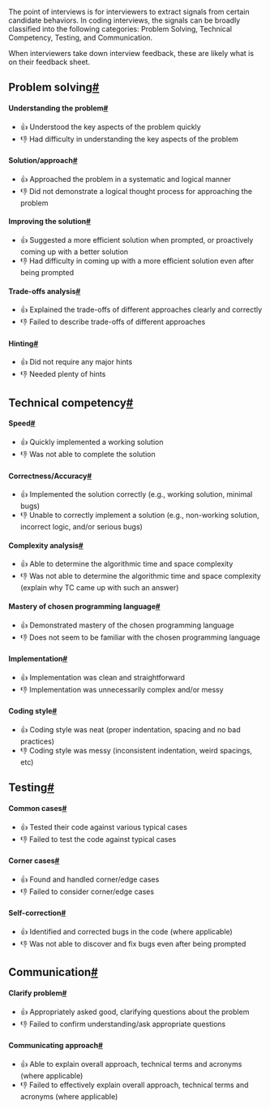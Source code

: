 <div class="markdown">

The point of interviews is for interviewers to extract signals from certain candidate behaviors. In coding interviews, the signals can be broadly classified into the following categories: Problem Solving, Technical Competency, Testing, and Communication.

When interviewers take down interview feedback, these are likely what is on their feedback sheet.

## <a aria-hidden="true" tabindex="-1" class="anchor enhancedAnchor_2cZh" id="problem-solving"></a>Problem solving[#](#problem-solving "Direct link to heading")

#### <a aria-hidden="true" tabindex="-1" class="anchor enhancedAnchor_2cZh" id="understanding-the-problem"></a>Understanding the problem[#](#understanding-the-problem "Direct link to heading")

*   👍 Understood the key aspects of the problem quickly
*   👎 Had difficulty in understanding the key aspects of the problem

#### <a aria-hidden="true" tabindex="-1" class="anchor enhancedAnchor_2cZh" id="solutionapproach"></a>Solution/approach[#](#solutionapproach "Direct link to heading")

*   👍 Approached the problem in a systematic and logical manner
*   👎 Did not demonstrate a logical thought process for approaching the problem

#### <a aria-hidden="true" tabindex="-1" class="anchor enhancedAnchor_2cZh" id="improving-the-solution"></a>Improving the solution[#](#improving-the-solution "Direct link to heading")

*   👍 Suggested a more efficient solution when prompted, or proactively coming up with a better solution
*   👎 Had difficulty in coming up with a more efficient solution even after being prompted

#### <a aria-hidden="true" tabindex="-1" class="anchor enhancedAnchor_2cZh" id="trade-offs-analysis"></a>Trade-offs analysis[#](#trade-offs-analysis "Direct link to heading")

*   👍 Explained the trade-offs of different approaches clearly and correctly
*   👎 Failed to describe trade-offs of different approaches

#### <a aria-hidden="true" tabindex="-1" class="anchor enhancedAnchor_2cZh" id="hinting"></a>Hinting[#](#hinting "Direct link to heading")

*   👍 Did not require any major hints
*   👎 Needed plenty of hints

## <a aria-hidden="true" tabindex="-1" class="anchor enhancedAnchor_2cZh" id="technical-competency"></a>Technical competency[#](#technical-competency "Direct link to heading")

#### <a aria-hidden="true" tabindex="-1" class="anchor enhancedAnchor_2cZh" id="speed"></a>Speed[#](#speed "Direct link to heading")

*   👍 Quickly implemented a working solution
*   👎 Was not able to complete the solution

#### <a aria-hidden="true" tabindex="-1" class="anchor enhancedAnchor_2cZh" id="correctnessaccuracy"></a>Correctness/Accuracy[#](#correctnessaccuracy "Direct link to heading")

*   👍 Implemented the solution correctly (e.g., working solution, minimal bugs)
*   👎 Unable to correctly implement a solution (e.g., non-working solution, incorrect logic, and/or serious bugs)

#### <a aria-hidden="true" tabindex="-1" class="anchor enhancedAnchor_2cZh" id="complexity-analysis"></a>Complexity analysis[#](#complexity-analysis "Direct link to heading")

*   👍 Able to determine the algorithmic time and space complexity
*   👎 Was not able to determine the algorithmic time and space complexity (explain why TC came up with such an answer)

#### <a aria-hidden="true" tabindex="-1" class="anchor enhancedAnchor_2cZh" id="mastery-of-chosen-programming-language"></a>Mastery of chosen programming language[#](#mastery-of-chosen-programming-language "Direct link to heading")

*   👍 Demonstrated mastery of the chosen programming language
*   👎 Does not seem to be familiar with the chosen programming language

#### <a aria-hidden="true" tabindex="-1" class="anchor enhancedAnchor_2cZh" id="implementation"></a>Implementation[#](#implementation "Direct link to heading")

*   👍 Implementation was clean and straightforward
*   👎 Implementation was unnecessarily complex and/or messy

#### <a aria-hidden="true" tabindex="-1" class="anchor enhancedAnchor_2cZh" id="coding-style"></a>Coding style[#](#coding-style "Direct link to heading")

*   👍 Coding style was neat (proper indentation, spacing and no bad practices)
*   👎 Coding style was messy (inconsistent indentation, weird spacings, etc)

## <a aria-hidden="true" tabindex="-1" class="anchor enhancedAnchor_2cZh" id="testing"></a>Testing[#](#testing "Direct link to heading")

#### <a aria-hidden="true" tabindex="-1" class="anchor enhancedAnchor_2cZh" id="common-cases"></a>Common cases[#](#common-cases "Direct link to heading")

*   👍 Tested their code against various typical cases
*   👎 Failed to test the code against typical cases

#### <a aria-hidden="true" tabindex="-1" class="anchor enhancedAnchor_2cZh" id="corner-cases"></a>Corner cases[#](#corner-cases "Direct link to heading")

*   👍 Found and handled corner/edge cases
*   👎 Failed to consider corner/edge cases

#### <a aria-hidden="true" tabindex="-1" class="anchor enhancedAnchor_2cZh" id="self-correction"></a>Self-correction[#](#self-correction "Direct link to heading")

*   👍 Identified and corrected bugs in the code (where applicable)
*   👎 Was not able to discover and fix bugs even after being prompted

## <a aria-hidden="true" tabindex="-1" class="anchor enhancedAnchor_2cZh" id="communication"></a>Communication[#](#communication "Direct link to heading")

#### <a aria-hidden="true" tabindex="-1" class="anchor enhancedAnchor_2cZh" id="clarify-problem"></a>Clarify problem[#](#clarify-problem "Direct link to heading")

*   👍 Appropriately asked good, clarifying questions about the problem
*   👎 Failed to confirm understanding/ask appropriate questions

#### <a aria-hidden="true" tabindex="-1" class="anchor enhancedAnchor_2cZh" id="communicating-approach"></a>Communicating approach[#](#communicating-approach "Direct link to heading")

*   👍 Able to explain overall approach, technical terms and acronyms (where applicable)
*   👎 Failed to effectively explain overall approach, technical terms and acronyms (where applicable)

</div>